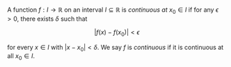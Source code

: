A function $f: I \to \mathbb{R}$ on an interval $I \subseteq \mathbb{R}$
is *continuous at* $x_0 \in I$ if for any $\epsilon > 0$, there 
exists $\delta$ such that

$$
|f(x) - f(x_0)| < \epsilon
$$

for every $x\in I$ with $|x - x_0| < \delta$. We say $f$ is *continuous* if 
it is continuous at all $x_0 \in I$.
